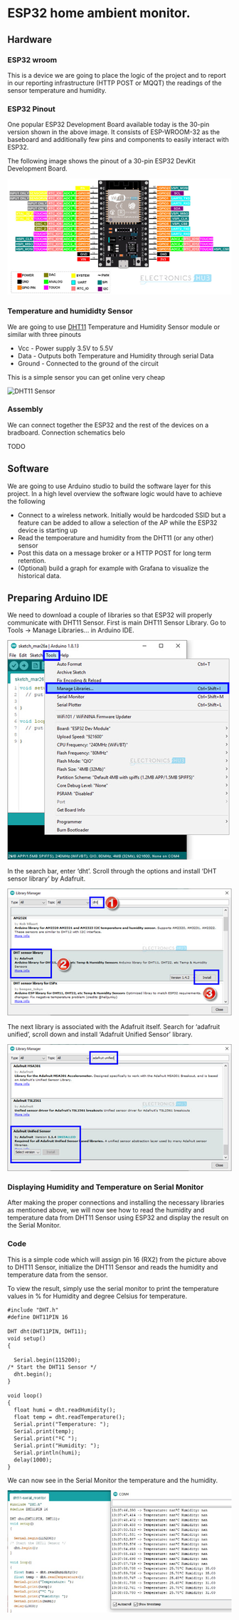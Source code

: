 # ESP32 home ambient monitor.

## Hardware

### ESP32 wroom

This is a device we are going to place the logic of the project and to report in our reporting infrastructure (HTTP POST or MQQT) the readings of the sensor temperature and humidity.


### ESP32 Pinout

One popular ESP32 Development Board available today is the 30-pin version shown in the above image. It consists of ESP-WROOM-32 as the baseboard and additionally few pins and components to easily interact with ESP32.

The following image shows the pinout of a 30-pin ESP32 DevKit Development Board.

![ESP32 Pinout](/img/ESP32-Pinout-1.jpg)

### Temperature and humididty Sensor

We are going to use [DHT11](https://components101.com/sensors/dht11-temperature-sensor) Temperature and Humidity Sensor module or similar with three pinouts

- Vcc - Power supply 3.5V to 5.5V
- Data - Outputs both Temperature and Humidity through serial Data
- Ground - Connected to the ground of the circuit

This is a simple sensor you can get online very cheap

![DHT11 Sensor](img/DHT11%E2%80%93Temperature-Sensor-Pinout.jpg)

### Assembly
We can connect together the ESP32 and the rest of the devices on a bradboard. Connection schematics belo

TODO




## Software

We are going to use Arduino studio to build the software layer for this project. In a high level overview the software logic would have to achieve the following

- Connect to a wireless network. Initially would be hardcoded SSID but a feature can be added to allow a selection of the AP while the ESP32 device is starting up
- Read the tempoerature and humidity from the DHT11 (or any other) sensor
- Post this data on a message broker or a HTTP POST for long term retention.
- (Optional) build a graph for example with Grafana to visualize the historical data.

## Preparing Arduino IDE
We need to download a couple of libraries so that ESP32 will properly communicate with DHT11 Sensor. First is main DHT11 Sensor Library. Go to Tools -> Manage Libraries… in Arduino IDE.

![ESP32-DHT11-Arduino-1](img/ESP32-DHT11-Arduino-1.jpg)

In the search bar, enter ‘dht’. Scroll through the options and install ‘DHT sensor library’ by Adafruit.

![ESP32-DHT11-Arduino-2](img/ESP32-DHT11-Arduino-2.jpg)

The next library is associated with the Adafruit itself. Search for ‘adafruit unified’, scroll down and install ‘Adafruit Unified Sensor’ library.

![ESP32-DHT11-Arduino-3](img/ESP32-DHT11-Arduino-3.jpg)

### Displaying Humidity and Temperature on Serial Monitor

After making the proper connections and installing the necessary libraries as mentioned above, we will now see how to read the humidity and temperature data from DHT11 Sensor using ESP32 and display the result on the Serial Monitor.

### Code
This is a simple code which will assign pin 16 (RX2) from the picture above to DHT11 Sensor, initialize the DHT11 Sensor and reads the humidity and temperature data from the sensor.

To view the result, simply use the serial monitor to print the temperature values in % for Humidity and degree Celsius for temperature.

```arduino
#include "DHT.h"
#define DHT11PIN 16

DHT dht(DHT11PIN, DHT11);
void setup()
{
  
  Serial.begin(115200);
/* Start the DHT11 Sensor */
  dht.begin();
}

void loop()
{
  float humi = dht.readHumidity();
  float temp = dht.readTemperature();
  Serial.print("Temperature: ");
  Serial.print(temp);
  Serial.print("ºC ");
  Serial.print("Humidity: ");
  Serial.println(humi);
  delay(1000);
}
```

We can now see in the Serial Monitor the temperature and the humidity.

![serial monitor sensor](/img/temperature_serial_monitor.jpg)

